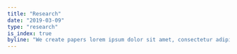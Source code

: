 ```yaml
---
title: "Research"
date: "2019-03-09"
type: "research"
is_index: true
byline: "We create papers lorem ipsum dolor sit amet, consectetur adipiscing elit, sed do eiusmod tempor incididunt."
---
```

